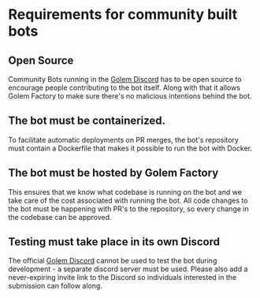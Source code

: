 # Requirements for community built bots

## Open Source

Community Bots running in the [Golem Discord](https://chat.golem.network) has to be open source to encourage people contributing to the bot itself. Along with that it allows Golem Factory to make sure there's no malicious intentions behind the bot.

## The bot must be containerized.

To facilitate automatic deployments on PR merges, the bot's repository must contain a Dockerfile that makes it possible to run the bot with Docker.

## The bot must be hosted by Golem Factory

This ensures that we know what codebase is running on the bot and we take care of the cost associated with running the bot. All code changes to the bot must be happening with PR's to the repository, so every change in the codebase can be approved.

## Testing must take place in its own Discord

The official [Golem Discord](https://chat.golem.network) cannot be used to test the bot during development - a separate discord server must be used. Please also add a never-expiring invite link to the Discord so individuals interested in the submission can follow along.
